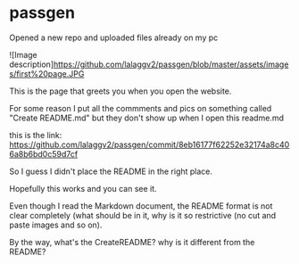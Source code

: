 # passgen

Opened a new repo and uploaded files already on my pc

![Image description]https://github.com/lalaggv2/passgen/blob/master/assets/images/first%20page.JPG

This is the page that greets you when you open the website.

For some reason I put all the commments and pics on something called "Create README.md" but they don't show up when I open this readme.md

this is the link: https://github.com/lalaggv2/passgen/commit/8eb16177f62252e32174a8c406a8b6bd0c59d7cf

So I guess I didn't place the README in the right place.

Hopefully this works and you can see it.

Even though I read the Markdown document, the README format is not clear completely (what should be in it, why is it so restrictive (no cut and paste images and so on).

By the way, what's the CreateREADME? why is it different from the README?


